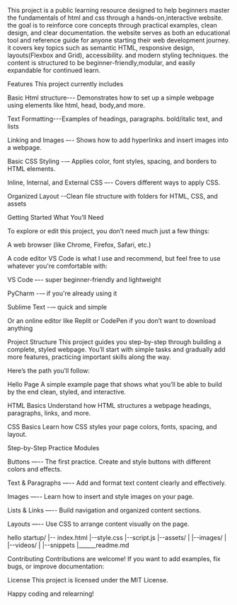 This project is a public learning resource designed to help beginners master the fundamentals of html and css through a hands-on,interactive website. the goal is to reinforce core concepts through practical examples, clean design, and clear documentation. the website serves as both an educational tool and reference guide for anyone starting their web development journey. it covers key topics such as semantic HTML, responsive design, layouts(Flexbox and Grid), accessibility. and modern styling techniques. the content is structured to be beginner-friendly,modular, and easily expandable for continued learn.

Features
This project currently includes

Basic Html structure--- Demonstrates how to set up a simple webpage using elements like html, head, body,and more.

Text Formatting---Examples of headings, paragraphs. bold/italic text, and lists

Linking and Images –-- Shows how to add hyperlinks and insert images into a webpage.

Basic CSS Styling --– Applies color, font styles, spacing, and borders to HTML elements.

Inline, Internal, and External CSS –-- Covers different ways to apply CSS.

Organized Layout --Clean file structure with folders for HTML, CSS, and assets

Getting Started
What You’ll Need

To explore or edit this project, you don’t need much just a few things:

A web browser (like Chrome, Firefox, Safari, etc.)

A code editor VS Code is what I use and recommend, but feel free to use whatever you're comfortable with:

VS Code –-- super beginner-friendly and lightweight

PyCharm --– if you're already using it

Sublime Text --– quick and simple

Or an online editor like Replit or CodePen if you don’t want to download anything

Project Structure
This project guides you step-by-step through building a complete, styled webpage. You’ll start with simple tasks and gradually add more features, practicing important skills along the way.

Here’s the path you’ll follow:

Hello Page A simple example page that shows what you’ll be able to build by the end clean, styled, and interactive.

HTML Basics Understand how HTML structures a webpage headings, paragraphs, links, and more.

CSS Basics Learn how CSS styles your page colors, fonts, spacing, and layout.

Step-by-Step Practice Modules

Buttons —-- The first practice. Create and style buttons with different colors and effects.

Text & Paragraphs —-- Add and format text content clearly and effectively.

Images —-- Learn how to insert and style images on your page.

Lists & Links —-- Build navigation and organized content sections.

Layouts —-- Use CSS to arrange content visually on the page.

hello startup/ |-- index.html |--style.css |--script.js |--assets/ | |--images/ | |--videos/ | |--snippets |______readme.md

Contributing
Contributions are welcome! If you want to add examples, fix bugs, or improve documentation:

License
This project is licensed under the MIT License.

Happy coding and relearning!
